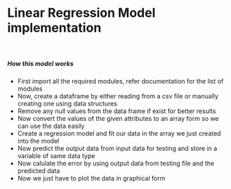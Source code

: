 <h1> Linear Regression Model implementation </h1>
<br>
<h5> How this model works </h5>
<ul>
  <li>First import all the required modules, refer documentation for the list of modules</li>
  <li>Now, create a dataframe by either reading from a csv file or manually creating one using data structures</li>
  <li>Remove any null values from the data frame if exist for better results</li>
  <li>Now convert the values of the given attributes to an array form so we can use the data easily</li>
  <li>Create a regression model and fit our data in the array we just created into the model</li>
  <li>Now predict the output data from input data for testing and store in a variable of same data type</li>
  <li>Now calulate the error by using output data from testing file and the predicted data</li>
  <li>Now we just have to plot the data in graphical form</li>
</ul>
   
